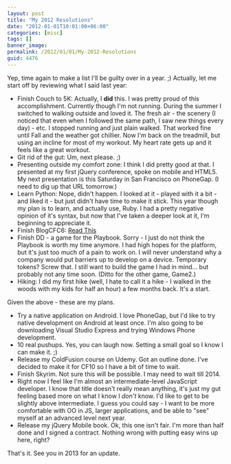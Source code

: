 ```yaml
---
layout: post
title: "My 2012 Resolutions"
date: "2012-01-01T10:01:00+06:00"
categories: [misc]
tags: []
banner_image: 
permalink: /2012/01/01/My-2012-Resolutions
guid: 4476
---
```


Yep, time again to make a list I'll be guilty over in a year. ;) Actually, let me start off by reviewing what I said last year:

<ul>
<li>Finish Couch to 5K: Actually, I <b>did</b> this. I was pretty proud of this accomplishment. Currently though I'm not running. During the summer I switched to walking outside and loved it. The fresh air - the scenery (I noticed that even when I followed the same path, I saw new things every day) - etc. I stopped running and just plain walked. That worked fine until Fall and the weather got chillier. Now I'm back on the treadmill, but using an incline for most of my workout. My heart rate gets up and it feels like a great workout.
<li>Git rid of the gut: Um, next please. ;)
<li>Presenting outside my comfort zone: I think I did pretty good at that. I presented at my first jQuery conference, spoke on mobile and HTML5. My next presentation is this Saturday in San Francisco on PhoneGap. (I need to dig up that URL tomorrow.) 
<li>Learn Python: Nope, didn't happen. I looked at it - played with it a bit - and liked it - but just didn't have time to make it stick. This year though my plan is to learn, and actually use, Ruby. I had a pretty negative opinion of it's syntax, but now that I've taken a deeper look at it, I'm beginning to appreciate it.
<li>Finish BlogCFC6: <a  href="http://www.raymondcamden.com/index.cfm/2011/12/29/The-future-of-BlogCFC">Read This</a>
<li>Finish DD - a game for the Playbook. Sorry - I just do not think the Playbook is worth my time anymore. I had high hopes for the platform, but it's just too much of a pain to work on. I will never understand why a company would put barriers up to develop on a device. Temporary tokens? Screw that. I still want to build the game I had in mind... but probably not any time soon. (Ditto for the other game, Game2.)
<li>Hiking: I did my first hike (well, I hate to call it a hike - I walked in the woods with my kids for half an hour) a few months back. It's a start.
</ul>

Given the above - these are my plans.

<ul>
<li>Try a native application on Android. I love PhoneGap, but I'd like to try native development on Android at least once. I'm also going to be downloading Visual Studio Express and trying Windows Phone development. 
<li>10 real pushups. Yes, you can laugh now. Setting a small goal so I know I can make it. ;)
<li>Release my ColdFusion course on Udemy. Got an outline done. I've decided to make it for CF10 so I have a bit of time to wait. 
<li>Finish Skyrim. Not sure this will be possible. I may need to wait till 2014.
<li>Right now I feel like I'm almost an intermediate-level JavaScript developer. I know that title doesn't really mean anything, it's just my gut feeling based more on what I know I <i>don't</i> know. I'd like to get to be slightly above intermediate. I guess you could say - I want to be more comfortable with OO in JS, larger applications, and be able to "see" myself at an advanced level next year.
<li>Release my jQuery Mobile book. Ok, this one isn't fair. I'm more than half done and I signed a contract. Nothing wrong with putting easy wins up here, right?
</ul>

That's it. See you in 2013 for an update.